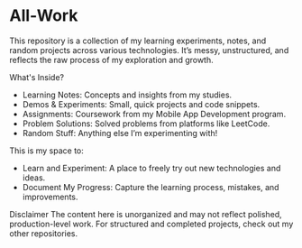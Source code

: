 # All-Work

This repository is a collection of my learning experiments, notes, and random projects across various technologies. It’s messy, unstructured, and reflects the raw process of my exploration and growth.

What's Inside?

- Learning Notes: Concepts and insights from my studies.
- Demos & Experiments: Small, quick projects and code snippets.
- Assignments: Coursework from my Mobile App Development program.
- Problem Solutions: Solved problems from platforms like LeetCode.
- Random Stuff: Anything else I’m experimenting with!
  
This is my space to:

- Learn and Experiment: A place to freely try out new technologies and ideas.
- Document My Progress: Capture the learning process, mistakes, and improvements.

Disclaimer
The content here is unorganized and may not reflect polished, production-level work. For structured and completed projects, check out my other repositories.
